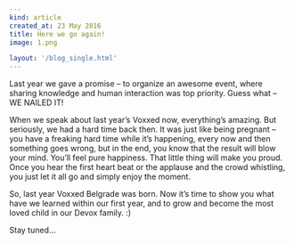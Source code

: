 ```yaml
---
kind: article
created_at: 23 May 2016
title: Here we go again!
image: 1.png

layout: '/blog_single.html'
---
```


Last year we gave a promise – to organize an awesome event, where sharing
knowledge and human interaction was top priority. Guess what – WE NAILED IT!

When we speak about last year’s Voxxed now, everything’s amazing. But seriously,
we had a hard time back then. It was just like being pregnant – you have a
freaking hard time while it’s happening, every now and then something goes wrong,
but in the end, you know that the result will blow your mind. You’ll feel pure
happiness. That little thing will make you proud. Once you hear the first heart
beat or the applause and the crowd whistling, you just let it all go and
simply enjoy the moment.

So, last year Voxxed Belgrade was born. Now it’s time to show you what have we
learned within our first year, and to grow and become the most loved child in
our Devox family. :)

Stay tuned...
